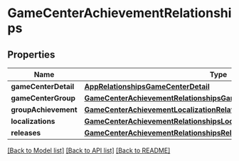 # GameCenterAchievementRelationships

## Properties
Name | Type | Description | Notes
------------ | ------------- | ------------- | -------------
**gameCenterDetail** | [**AppRelationshipsGameCenterDetail**](AppRelationshipsGameCenterDetail.md) |  | [optional] 
**gameCenterGroup** | [**GameCenterAchievementRelationshipsGameCenterGroup**](GameCenterAchievementRelationshipsGameCenterGroup.md) |  | [optional] 
**groupAchievement** | [**GameCenterAchievementLocalizationRelationshipsGameCenterAchievement**](GameCenterAchievementLocalizationRelationshipsGameCenterAchievement.md) |  | [optional] 
**localizations** | [**GameCenterAchievementRelationshipsLocalizations**](GameCenterAchievementRelationshipsLocalizations.md) |  | [optional] 
**releases** | [**GameCenterAchievementRelationshipsReleases**](GameCenterAchievementRelationshipsReleases.md) |  | [optional] 

[[Back to Model list]](../README.md#documentation-for-models) [[Back to API list]](../README.md#documentation-for-api-endpoints) [[Back to README]](../README.md)


